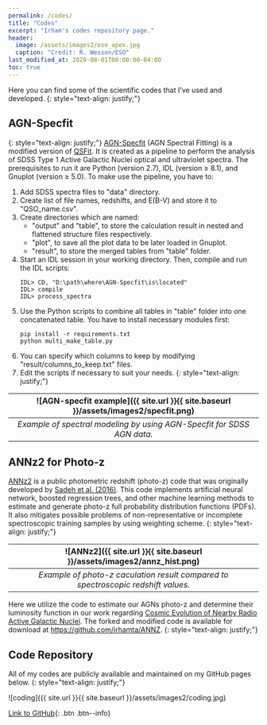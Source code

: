 ```yaml
---
permalink: /codes/
title: "Codes"
excerpt: "Irham's codes repository page."
header:
  image: /assets/images2/eso_apex.jpg
  caption: "Credit: R. Wesson/ESO"
last_modified_at: 2020-08-01T00:00:00-04:00
toc: true
---
```


Here you can find some of the scientific codes that I've used and developed. 
{: style="text-align: justify;"}

## AGN-Specfit

{: style="text-align: justify;"}
[AGN-Specfit](https://github.com/irhamta/AGN-Specfit) (AGN Spectral Fitting) is a modified version of [QSFit](https://github.com/gcalderone/qsfit). It is created as a pipeline to perform the analysis of SDSS Type 1 Active Galactic Nuclei optical and ultraviolet spectra. The prerequisites to run it are Python (version 2.7), IDL (version &ge; 8.1), and Gnuplot (version &ge; 5.0). To make use the pipeline, you have to:
1. Add SDSS spectra files to "data" directory.
2. Create list of file names, redshifts, and E(B-V) and store it to "QSO_name.csv".
3. Create directories which are named:
    - "output" and "table", to store the calculation result in nested and flattened structure files respectively.
    - "plot", to save all the plot data to be later loaded in Gnuplot.
    - "result", to store the merged tables from "table" folder.
4. Start an IDL session in your working directory. Then, compile and run the IDL scripts:
    ```
    IDL> CD, "D:\path\where\AGN-Specfit\is\located"
    IDL> compile 
    IDL> process_spectra
    ```
5. Use the Python scripts to combine all tables in "table" folder into one concatenated table. You have to install necessary modules first:
    ```
    pip install -r requirements.txt
    python multi_make_table.py
    ```
6. You can specify which columns to keep by modifying "result/columns_to_keep.txt" files.
7. Edit the scripts if necessary to suit your needs.
{: style="text-align: justify;"}

| ![AGN-specfit example]({{ site.url }}{{ site.baseurl }}/assets/images2/specfit.png) |
|:--:| 
| *Example of spectral modeling by using AGN-Specfit for SDSS AGN data.* |

## ANNz2 for Photo-z

[ANNz2](https://github.com/IftachSadeh/ANNZ) is a public photometric redshift (photo-z) code that was originally developed by [Sadeh et al. (2016)](https://arxiv.org/abs/1507.00490). This code implements artificial neural network, boosted regression trees, and other machine learning methods to estimate and generate photo-z full probability distribution functions (PDFs). It also mitigates possible problems of non-representative or incomplete spectroscopic training samples by using weighting scheme.
{: style="text-align: justify;"}

| ![ANNz2]({{ site.url }}{{ site.baseurl }}/assets/images2/annz_hist.png) |
|:--:| 
| *Example of photo-z caculation result compared to spectroscopic redshift values.* |

Here we utilize the code to estimate our AGNs photo-z and determine their luminosity function in our work regarding [Cosmic Evolution of Nearby Radio Active Galactic Nuclei](https://doi.org/10.1088/1742-6596/1231/1/012005). The forked and modified code is available for download at <https://github.com/irhamta/ANNZ>.
{: style="text-align: justify;"}


## Code Repository
All of my codes are publicly available and maintained on my GitHub pages below.
{: style="text-align: justify;"}

![coding]({{ site.url }}{{ site.baseurl }}/assets/images2/coding.jpg)

[Link to GitHub](https://github.com/irhamta/){: .btn .btn--info}
